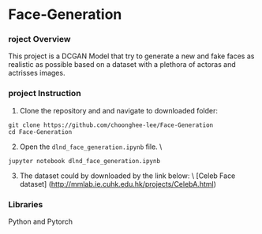 # Face-Generation
### roject Overview
This project is a DCGAN Model that try to generate a new and fake faces as realistic as possible based on a dataset with a plethora of actoras and actrisses images.

### project Instruction
  1. Clone the repository and and navigate to downloaded folder:
       	
	git clone https://github.com/choonghee-lee/Face-Generation
	cd Face-Generation	
	
  2. Open the  ```dlnd_face_generation.ipynb``` file. \\
        
	jupyter notebook dlnd_face_generation.ipynb

  3.   The dataset could by downloaded by the link below: \\
       [Celeb Face dataset] (http://mmlab.ie.cuhk.edu.hk/projects/CelebA.html)

### Libraries
  Python and Pytorch


